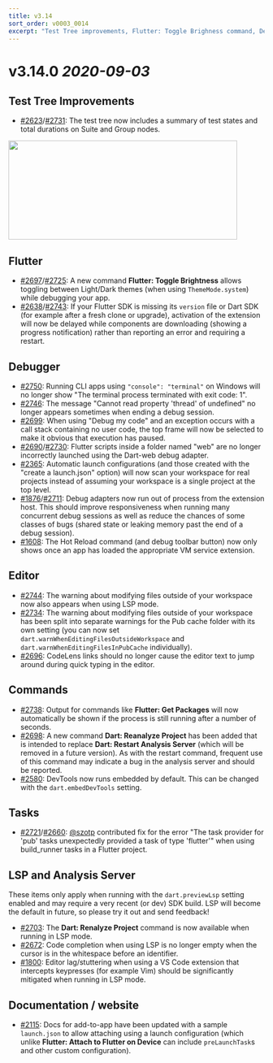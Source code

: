 ```yaml
---
title: v3.14
sort_order: v0003_0014
excerpt: "Test Tree improvements, Flutter: Toggle Brighness command, Debugger improvements"
---
```


# v3.14.0 *2020-09-03*

## Test Tree Improvements

- [#2623](https://github.com/Dart-Code/Dart-Code/issues/2623)/[#2731](https://github.com/Dart-Code/Dart-Code/issues/2731): The test tree now includes a summary of test states and total durations on Suite and Group nodes.

<img src="/images/release_notes/v3.14/test_tree.png" width="450" height="195" />

## Flutter

- [#2697](https://github.com/Dart-Code/Dart-Code/issues/2697)/[#2725](https://github.com/Dart-Code/Dart-Code/issues/2725): A new command **Flutter: Toggle Brightness** allows toggling between Light/Dark themes (when using `ThemeMode.system`) while debugging your app.
- [#2638](https://github.com/Dart-Code/Dart-Code/issues/2638)/[#2743](https://github.com/Dart-Code/Dart-Code/issues/2743): If your Flutter SDK is missing its `version` file or Dart SDK (for example after a fresh clone or upgrade), activation of the extension will now be delayed while components are downloading (showing a progress notification) rather than reporting an error and requiring a restart.

## Debugger

- [#2750](https://github.com/Dart-Code/Dart-Code/issues/2750): Running CLI apps using `"console": "terminal"` on Windows will no longer show "The terminal process terminated with exit code: 1".
- [#2746](https://github.com/Dart-Code/Dart-Code/issues/2746): The message "Cannot read property 'thread' of undefined" no longer appears sometimes when ending a debug session.
- [#2699](https://github.com/Dart-Code/Dart-Code/issues/2699): When using "Debug my code" and an exception occurs with a call stack containing no user code, the top frame will now be selected to make it obvious that execution has paused.
- [#2690](https://github.com/Dart-Code/Dart-Code/issues/2690)/[#2730](https://github.com/Dart-Code/Dart-Code/issues/2730): Flutter scripts inside a folder named "web" are no longer incorrectly launched using the Dart-web debug adapter.
- [#2365](https://github.com/Dart-Code/Dart-Code/issues/2365): Automatic launch configurations (and those created with the "create a launch.json" option) will now scan your workspace for real projects instead of assuming your workspace is a single project at the top level.
- [#1876](https://github.com/Dart-Code/Dart-Code/issues/1876)/[#2711](https://github.com/Dart-Code/Dart-Code/issues/2711): Debug adapters now run out of process from the extension host. This should improve responsiveness when running many concurrent debug sessions as well as reduce the chances of some classes of bugs (shared state or leaking memory past the end of a debug session).
- [#1608](https://github.com/Dart-Code/Dart-Code/issues/1608): The Hot Reload command (and debug toolbar button) now only shows once an app has loaded the appropriate VM service extension.

## Editor

- [#2744](https://github.com/Dart-Code/Dart-Code/issues/2744): The warning about modifying files outside of your workspace now also appears when using LSP mode.
- [#2734](https://github.com/Dart-Code/Dart-Code/issues/2734): The warning about modifying files outside of your workspace has been split into separate warnings for the Pub cache folder with its own setting (you can now set `dart.warnWhenEditingFilesOutsideWorkspace` and `dart.warnWhenEditingFilesInPubCache` individually).
- [#2696](https://github.com/Dart-Code/Dart-Code/issues/2696): CodeLens links should no longer cause the editor text to jump around during quick typing in the editor.

## Commands

- [#2738](https://github.com/Dart-Code/Dart-Code/issues/2738): Output for commands like **Flutter: Get Packages** will now automatically be shown if the process is still running after a number of seconds.
- [#2698](https://github.com/Dart-Code/Dart-Code/issues/2698): A new command **Dart: Reanalyze Project** has been added that is intended to replace **Dart: Restart Analysis Server** (which will be removed in a future version). As with the restart command, frequent use of this command may indicate a bug in the analysis server and should be reported.
- [#2580](https://github.com/Dart-Code/Dart-Code/issues/2580): DevTools now runs embedded by default. This can be changed with the `dart.embedDevTools` setting.

## Tasks

- [#2721](https://github.com/Dart-Code/Dart-Code/issues/2721)/[#2660](https://github.com/Dart-Code/Dart-Code/issues/2660): [@szotp](https://github.com/szotp) contributed fix for the error "The task provider for 'pub' tasks unexpectedly provided a task of type 'flutter'" when using build_runner tasks in a Flutter project.

## LSP and Analysis Server

These items only apply when running with the `dart.previewLsp` setting enabled and may require a very recent (or dev) SDK build. LSP will become the default in future, so please try it out and send feedback!

- [#2703](https://github.com/Dart-Code/Dart-Code/issues/2703): The **Dart: Renalyze Project** command is now available when running in LSP mode.
- [#2672](https://github.com/Dart-Code/Dart-Code/issues/2672): Code completion when using LSP is no longer empty when the cursor is in the whitespace before an identifier.
- [#1800](https://github.com/Dart-Code/Dart-Code/issues/1800): Editor lag/stuttering when using a VS Code extension that intercepts keypresses (for example Vim) should be significantly mitigated when running in LSP mode.

## Documentation / website

- [#2115](https://github.com/Dart-Code/Dart-Code/issues/2115): Docs for add-to-app have been updated with a sample `launch.json` to allow attaching using a launch configuration (which unlike **Flutter: Attach to Flutter on Device** can include `preLaunchTask`s and other custom configuration).
